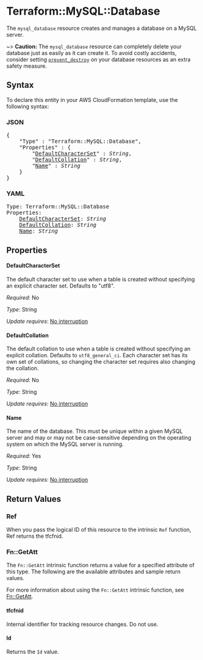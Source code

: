 # Terraform::MySQL::Database

The ``mysql_database`` resource creates and manages a database on a MySQL
server.

~> **Caution:** The ``mysql_database`` resource can completely delete your
database just as easily as it can create it. To avoid costly accidents,
consider setting
[``prevent_destroy``](/docs/configuration/resources.html#prevent_destroy)
on your database resources as an extra safety measure.

## Syntax

To declare this entity in your AWS CloudFormation template, use the following syntax:

### JSON

<pre>
{
    "Type" : "Terraform::MySQL::Database",
    "Properties" : {
        "<a href="#defaultcharacterset" title="DefaultCharacterSet">DefaultCharacterSet</a>" : <i>String</i>,
        "<a href="#defaultcollation" title="DefaultCollation">DefaultCollation</a>" : <i>String</i>,
        "<a href="#name" title="Name">Name</a>" : <i>String</i>
    }
}
</pre>

### YAML

<pre>
Type: Terraform::MySQL::Database
Properties:
    <a href="#defaultcharacterset" title="DefaultCharacterSet">DefaultCharacterSet</a>: <i>String</i>
    <a href="#defaultcollation" title="DefaultCollation">DefaultCollation</a>: <i>String</i>
    <a href="#name" title="Name">Name</a>: <i>String</i>
</pre>

## Properties

#### DefaultCharacterSet

The default character set to use when
a table is created without specifying an explicit character set. Defaults
to "utf8".

_Required_: No

_Type_: String

_Update requires_: [No interruption](https://docs.aws.amazon.com/AWSCloudFormation/latest/UserGuide/using-cfn-updating-stacks-update-behaviors.html#update-no-interrupt)

#### DefaultCollation

The default collation to use when a table
is created without specifying an explicit collation. Defaults to
``utf8_general_ci``. Each character set has its own set of collations, so
changing the character set requires also changing the collation.

_Required_: No

_Type_: String

_Update requires_: [No interruption](https://docs.aws.amazon.com/AWSCloudFormation/latest/UserGuide/using-cfn-updating-stacks-update-behaviors.html#update-no-interrupt)

#### Name

The name of the database. This must be unique within
a given MySQL server and may or may not be case-sensitive depending on
the operating system on which the MySQL server is running.

_Required_: Yes

_Type_: String

_Update requires_: [No interruption](https://docs.aws.amazon.com/AWSCloudFormation/latest/UserGuide/using-cfn-updating-stacks-update-behaviors.html#update-no-interrupt)

## Return Values

### Ref

When you pass the logical ID of this resource to the intrinsic `Ref` function, Ref returns the tfcfnid.

### Fn::GetAtt

The `Fn::GetAtt` intrinsic function returns a value for a specified attribute of this type. The following are the available attributes and sample return values.

For more information about using the `Fn::GetAtt` intrinsic function, see [Fn::GetAtt](https://docs.aws.amazon.com/AWSCloudFormation/latest/UserGuide/intrinsic-function-reference-getatt.html).

#### tfcfnid

Internal identifier for tracking resource changes. Do not use.

#### Id

Returns the <code>Id</code> value.

